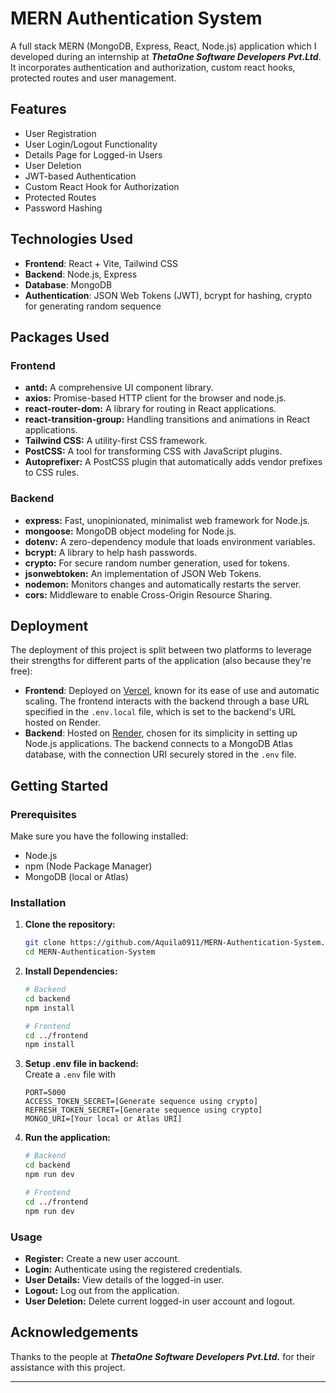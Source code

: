 # MERN Authentication System

A full stack MERN (MongoDB, Express, React, Node.js) application which I developed during an internship at ***ThetaOne Software Developers Pvt.Ltd***. It incorporates authentication and authorization, custom react hooks, protected routes and user management.

## Features

- User Registration
- User Login/Logout Functionality
- Details Page for Logged-in Users
- User Deletion
- JWT-based Authentication
- Custom React Hook for Authorization
- Protected Routes
- Password Hashing

## Technologies Used

- **Frontend**: React + Vite, Tailwind CSS
- **Backend**: Node.js, Express
- **Database**: MongoDB
- **Authentication**: JSON Web Tokens (JWT), bcrypt for hashing, crypto for generating random sequence

## Packages Used

### Frontend

- **antd:** A comprehensive UI component library.
- **axios:** Promise-based HTTP client for the browser and node.js.
- **react-router-dom:** A library for routing in React applications.
- **react-transition-group:** Handling transitions and animations in React applications.
- **Tailwind CSS:** A utility-first CSS framework.
- **PostCSS:** A tool for transforming CSS with JavaScript plugins.
- **Autoprefixer:** A PostCSS plugin that automatically adds vendor prefixes to CSS rules.

### Backend

- **express:** Fast, unopinionated, minimalist web framework for Node.js.
- **mongoose:** MongoDB object modeling for Node.js.
- **dotenv:** A zero-dependency module that loads environment variables.
- **bcrypt:** A library to help hash passwords.
- **crypto:** For secure random number generation, used for tokens.
- **jsonwebtoken:** An implementation of JSON Web Tokens.
- **nodemon:** Monitors changes and automatically restarts the server.
- **cors:** Middleware to enable Cross-Origin Resource Sharing.

## Deployment

The deployment of this project is split between two platforms to leverage their strengths for different parts of the application (also because they're free):

- **Frontend**: Deployed on [Vercel](https://vercel.com/), known for its ease of use and automatic scaling. The frontend interacts with the backend through a base URL specified in the `.env.local` file, which is set to the backend's URL hosted on Render.
- **Backend**: Hosted on [Render](https://render.com/), chosen for its simplicity in setting up Node.js applications. The backend connects to a MongoDB Atlas database, with the connection URI securely stored in the `.env` file.

## Getting Started

### Prerequisites

Make sure you have the following installed:

- Node.js
- npm (Node Package Manager)
- MongoDB (local or Atlas)

### Installation

1. **Clone the repository:**

   ```bash
   git clone https://github.com/Aquila0911/MERN-Authentication-System.git
   cd MERN-Authentication-System
   ```

2. **Install Dependencies:**

   ```bash
   # Backend
   cd backend
   npm install

   # Frontend
   cd ../frontend
   npm install
   ```

3. **Setup .env file in backend:**  
   Create a `.env` file with

   ```env
   PORT=5000
   ACCESS_TOKEN_SECRET=[Generate sequence using crypto]
   REFRESH_TOKEN_SECRET=[Generate sequence using crypto]
   MONGO_URI=[Your local or Atlas URI]
   ```

4. **Run the application:**

   ```bash
   # Backend
   cd backend
   npm run dev

   # Frontend
   cd ../frontend
   npm run dev
   ```

### Usage

- **Register:** Create a new user account.
- **Login:** Authenticate using the registered credentials.
- **User Details:** View details of the logged-in user.
- **Logout:** Log out from the application.
- **User Deletion:** Delete current logged-in user account and logout.

## Acknowledgements

  Thanks to the people at ***ThetaOne Software Developers Pvt.Ltd.*** for their assistance with this project.

---
